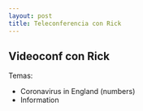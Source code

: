 ```yaml
---
layout: post
title: Teleconferencia con Rick
---
```

## Videoconf con Rick

Temas:
- Coronavirus in England (numbers)
- Information 